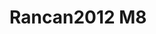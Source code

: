 <a name="material" />

# Rancan2012 M8
<script type="application/ld+json">
  {
    "@context": "https://schema.org/",
    "@type": "ChemicalSubstance",
    "http://purl.org/dc/terms/conformsTo":
      {
        "@type": "CreativeWork",
        "@id": "https://bioschemas.org/profiles/ChemicalSubstance/0.4-RELEASE/"
      },
    "@id": "https://egonw.github.io/nanowiki/nanowiki210.html#material",
    "name": "Rancan2012 M8",
    "sameAs: "http://127.0.0.1/mediawiki/index.php/Special:URIResolver/Rancan2012_M8"
  }
</script>

